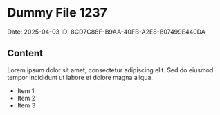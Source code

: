 # Dummy File 1237

Date: 2025-04-03
ID: 8CD7C88F-B9AA-40FB-A2E8-B07499E440DA

## Content

Lorem ipsum dolor sit amet, consectetur adipiscing elit.
Sed do eiusmod tempor incididunt ut labore et dolore magna aliqua.

* Item 1
* Item 2
* Item 3

